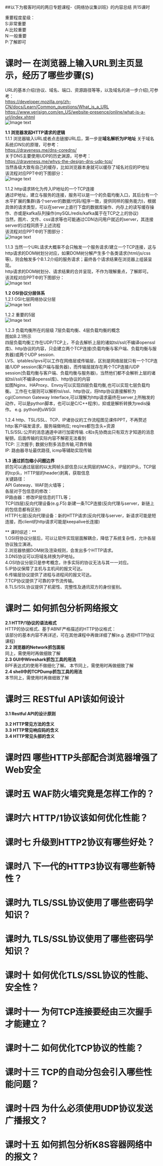 ##以下为极客时间的两日专题课程-《网络协议集训班》的内容总结 共15课时  

重要程度星级：  
S:非常重要  
A:比较重要  
N:一般重要  
P:了解即可  

# 课时一 在浏览器上输入URL到主页显示，经历了哪些步骤(S)  
URL的基本介绍(协议、域名、端口、资源路径等等，以及域名的进一步介绍),可参考：  
https://developer.mozilla.org/zh-CN/docs/Learn/Common_questions/What_is_a_URL  
https://www.verisign.com/en_US/website-presence/online/what-is-a-url/index.xhtml   
![Image text](https://raw.githubusercontent.com/zwGithubStation/books/master/Network_Protocal_two_days/pic/what_is_URL.png)

**1.1 浏览器发起HTTP请求的逻辑**  
1.1.1 浏览器输入URL或者点击链接URL后，第一步是**域名解析为IP地址** 
关于域名系统(DNS)的原理，可参考：  
https://draveness.me/dns-coredns/  
关于DNS主要使用UDP的历史渊源，可参考：  
https://draveness.me/whys-the-design-dns-udp-tcp/  
当然各级大致有自己的缓存，比如浏览器本身就可以缓存了域名对应的IP地址  
该流程对应PPT中的下图部分：  
![Image text](https://raw.githubusercontent.com/zwGithubStation/books/master/Network_Protocal_two_days/pic/what_is_URL.png)  

1.1.2 http请求转化为传入IP地址的一个TCP连接  
通过IP地址，建立与服务的连接，服务可以是一个的负载均衡入口，其后台有一个水平扩展的集群(各个server的数据/代码/程序一致，提供同样的服务能力)，根据具体的请求类型，可以在server上直行下盘的数据库操作、内存上的读写缓存操作、亦或是kafka队列操作(mySQL/redis/kafka属于在TCP之上的协议)  
当然，图片、文件、css请求等也可能通过CDN访问用户就近的server，其连接server的过程同质于上述流程  
该流程对应PPT中的下图部分：  
![Image text](https://raw.githubusercontent.com/zwGithubStation/books/master/Network_Protocal_two_days/pic/what_is_URL.png)  

1.1.3 当然一个URL请求大概率不会只触发一个服务请求/建立一个TCP连接，这与http请求的DOM树划分对应，如果DOM树分解产生多个各类请求(html/js/css等)，则会触发多个B.1.2介绍的服务请求；最终各个请求结果在浏览器上组装呈现。  
http请求的DOM树划分、请求结果的合并呈现，不作为理解重点，了解即可。  
该流程对应PPT中的下图部分：   
![Image text](https://raw.githubusercontent.com/zwGithubStation/books/master/Network_Protocal_two_days/pic/what_is_URL.png)  

**1.2 OSI协议分层体系**  
1.2.1 OSI七层网络协议分层  
![Image text](https://raw.githubusercontent.com/zwGithubStation/books/master/Network_Protocal_two_days/pic/what_is_URL.png)   

1.2.2 重要的5层  
![Image text](https://raw.githubusercontent.com/zwGithubStation/books/master/Network_Protocal_two_days/pic/what_is_URL.png)    

1.2.3 负载均衡所在的层级 7层负载均衡、4层负载均衡的概念  
图如B.2.1所示  
四层负载均衡工作在UDP/TCP上，不会去解析上层的诸如tsl/ssl(不编译openssl库)、http协议的内容，只会建立两个TCP连接(负载均衡与客户端、负载均衡与服务器)或两个UDP session.  
LVS、iptables/ipvs可以工作在网络层或传输层，区别是网络层就只有一个TCP连接/UDP session(客户端与服务器)，而传输层就存在两个TCP连接/UDP session(负载均衡与客户端、负载均衡与服务器)，当然他们都不会解析上层的诸如tsl/ssl(不编译openssl库)、http协议的内容  
如图Nginx、HAProxy、Envoy可以实现四层负载均衡,也可以实现七层负载均衡。 工作在七层则可以解析tsl/ssl、http协议，将http协议直接解析为cgi(Common Gateway Interface,可以理解为http请求最终在server上所触发的动作，可以是python脚本，也可以是C/C++程序)，抑或是解析转换为redis操作。 e.g. python的uWSGI  

1.2.4 http、TSL/SSL、TCP、IP诸协议的工作流程图见课件PPT，不再赘述  
http:客户端发请求，服务端做响应; req/res都包含头+资源  
TLS/SSL:公开的消息通道中进行加密传输. c和s先协商出只有双方才知道的消息秘钥，后面传输的实际内容不解密无法看到  
TCP: 三次握手; 数据分割多消息传输,可靠传输  
IP: 路由器寻址最优路径, icmp等辅助实现传输   


**1.3 通过抓包缩小问题边界**  
抓包可以通过层层的以太网帧头部信息(以太网层的MAC头，IP层的IP头，TCP层的tcp头，HTTP层的header)剥离，获取信息    
关键路径：  
API Gateway、WAF防火墙等；  
各层对于包信息的修改：  
IP路由器：修改IP层信息的TTL等；  
TCP(四层)反向代理设备(e.g.F5):新建一条TCP连接(反向代理与server，新链上的包信息都有区别)  
HTTP(七层)反向代理设备：新的HTTP请求(反向代理与server，新请求可能是短连接，而client的http请求可能是keepalive长连接)   

** 课时综述：**   
1.OSI将协议分层后，可以让软件实现层面解耦合，降低了系统复杂性，允许各层协议独立演进。   
2.浏览器依据DOM树及渲染规则，会发出多个HTTP请求。  
3.DNS协议可以将域名转换为IP地址。  
4.OSI协议分层只是参考概念，许多实际的协议无法与其一一对应。  
5.IP协议保障了主机与主机间的报文可达。  
6.传输层协议提供了进程与进程间的报文可达。  
7.TCP协议提供了可靠的字节流传输。  
8.TLS/SSL协议提供了机密性、完整性及通讯双方的身份鉴别。  

# 课时二 如何抓包分析网络报文   
**2.1 HTTP/1协议的语法格式**  
HTTP的协议格式、基于ABNF严格描述的HTTP协议格式：  
该部分的基本内容不再详述，可在其他课程中再做详细了解(e.g. 透视HTTP协议课程)  
**2.2 浏览器的Network抓包面板**   
同上，需使用时再做细致了解  
**2.3 GUI中Wireshark抓包工具的用法**   
BPF表达式的使用不做细化了解。 本节同上，需使用时再做细致了解  
**2.4 shell中的TCPDump抓包工具的用法**   
本节同上，需使用时再做细致了解    

# 课时三 RESTful API该如何设计  
**3.1 Restful API的设计原则**   
  
**3.2 HTTP常见方法的含义**  
**3.3 HTTP常见响应码的含义**  
**3.4 HTTP常见头部的含义**  


# 课时四 哪些HTTP头部配合浏览器增强了Web安全

# 课时五 WAF防火墙究竟是怎样工作的？  

# 课时六 HTTP/1协议该如何优化性能？ 

# 课时七 升级到HTTP2协议有哪些好处？


# 课时八 下一代的HTTP3协议有哪些新特性？

# 课时九 TLS/SSL协议使用了哪些密码学知识？ 

# 课时九 TLS/SSL协议使用了哪些密码学知识？

# 课时十 如何优化TLS/SSL协议的性能、安全性？

# 课时十一 为何TCP连接要经由三次握手才能建立？

# 课时十二 如何优化TCP协议的性能？ 

# 课时十三 TCP的自动分包会引入哪些性能问题？

# 课时十四 为什么必须使用UDP协议发送广播报文？

# 课时十五 如何抓包分析K8S容器网络中的报文？ 